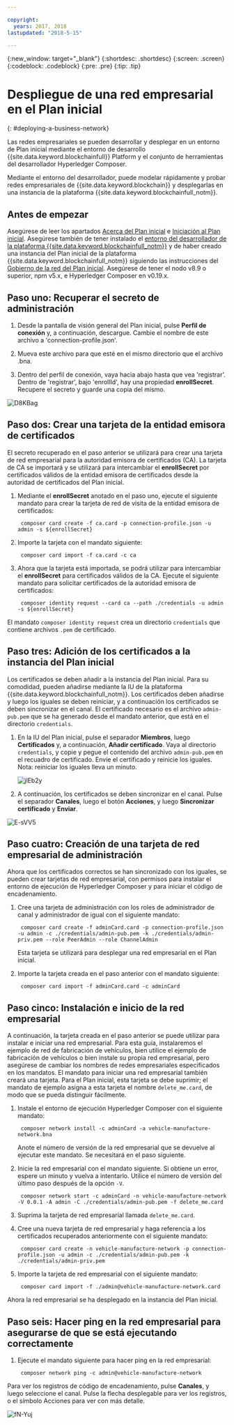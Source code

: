 ```yaml
---

copyright:
  years: 2017, 2018
lastupdated: "2018-5-15"

---
```


{:new_window: target="_blank"}
{:shortdesc: .shortdesc}
{:screen: .screen}
{:codeblock: .codeblock}
{:pre: .pre}
{:tip: .tip}

# Despliegue de una red empresarial en el Plan inicial
{: #deploying-a-business-network}

Las redes empresariales se pueden desarrollar y desplegar en un entorno de Plan inicial mediante el entorno de desarrollo {{site.data.keyword.blockchainfull}} Platform y el conjunto de herramientas del desarrollador Hyperledger Composer.

Mediante el entorno del desarrollador, puede modelar rápidamente y probar redes empresariales de {{site.data.keyword.blockchain}} y desplegarlas en una instancia de la plataforma {{site.data.keyword.blockchainfull_notm}}.

## Antes de empezar

Asegúrese de leer los apartados [Acerca del Plan inicial](./starter_plan.html) e [Iniciación al Plan inicial](./get_start_starter_plan.html). Asegúrese también de tener instalado el [entorno del desarrollador de la plataforma {{site.data.keyword.blockchainfull_notm}}](./develop_install.html) y de haber creado una instancia del Plan inicial de la plataforma {{site.data.keyword.blockchainfull_notm}} siguiendo las instrucciones del [Gobierno de la red del Plan inicial](./get_start_starter_plan.html). Asegúrese de tener el nodo v8.9 o superior, npm v5.x, e Hyperledger Composer en v0.19.x.


## Paso uno: Recuperar el secreto de administración

1. Desde la pantalla de visión general del Plan inicial, pulse **Perfil de conexión** y, a continuación, descargue. Cambie el nombre de este archivo a 'connection-profile.json'.

2. Mueva este archivo para que esté en el mismo directorio que el archivo .bna.

3. Dentro del perfil de conexión, vaya hacia abajo hasta que vea 'registrar'. Dentro de 'registrar', bajo 'enrollId', hay una propiedad **enrollSecret**. Recupere el secreto y guarde una copia del mismo.

![D8KBag](https://i.makeagif.com/media/4-12-2018/D8KBag.gif)


## Paso dos: Crear una tarjeta de la entidad emisora de certificados

El secreto recuperado en el paso anterior se utilizará para crear una tarjeta de red empresarial para la autoridad emisora de certificados (CA). La tarjeta de CA se importará y se utilizará para intercambiar el **enrollSecret** por certificados válidos de la entidad emisora de certificados desde la autoridad de certificados del Plan inicial.

1. Mediante el **enrollSecret** anotado en el paso uno, ejecute el siguiente mandato para crear la tarjeta de red de visita de la entidad emisora de certificados:

        composer card create -f ca.card -p connection-profile.json -u admin -s ${enrollSecret}

2. Importe la tarjeta con el mandato siguiente:

        composer card import -f ca.card -c ca

3. Ahora que la tarjeta está importada, se podrá utilizar para intercambiar el **enrollSecret** para certificados válidos de la CA. Ejecute el siguiente mandato para solicitar certificados de la autoridad emisora de certificados:

        composer identity request --card ca --path ./credentials -u admin -s ${enrollSecret}

El mandato `composer identity request` crea un directorio `credentials` que contiene archivos `.pem` de certificado.

## Paso tres: Adición de los certificados a la instancia del Plan inicial

Los certificados se deben añadir a la instancia del Plan inicial. Para su comodidad, pueden añadirse mediante la IU de la plataforma {{site.data.keyword.blockchainfull_notm}}. Los certificados deben añadirse y luego los iguales se deben reiniciar, y a continuación los certificados se deben sincronizar en el canal. El certificado necesario es el archivo `admin-pub.pem` que se ha generado desde el mandato anterior, que está en el directorio `credentials`.

1. En la IU del Plan inicial, pulse el separador **Miembros**, luego **Certificados** y, a continuación, **Añadir certificado**. Vaya al directorio `credentials`, y copie y pegue el contenido del archivo `admin-pub.pem` en el recuadro de certificado. Envíe el certificado y reinicie los iguales. Nota: reiniciar los iguales lleva un minuto.

    ![jlEb2y](https://i.makeagif.com/media/4-12-2018/jlEb2y.gif)

2. A continuación, los certificados se deben sincronizar en el canal. Pulse el separador **Canales**, luego el botón **Acciones**, y luego **Sincronizar certificado** y **Enviar**.

![E-sVV5](https://i.makeagif.com/media/4-12-2018/E-sVV5.gif)

## Paso cuatro: Creación de una tarjeta de red empresarial de administración

Ahora que los certificados correctos se han sincronizado con los iguales, se pueden crear tarjetas de red empresarial, con permisos para instalar el entorno de ejecución de Hyperledger Composer y para iniciar el código de encadenamiento.

1. Cree una tarjeta de administración con los roles de administrador de canal y administrador de igual con el siguiente mandato:

        composer card create -f adminCard.card -p connection-profile.json -u admin -c ./credentials/admin-pub.pem -k ./credentials/admin-priv.pem --role PeerAdmin --role ChannelAdmin

    Esta tarjeta se utilizará para desplegar una red empresarial en el Plan inicial.

2. Importe la tarjeta creada en el paso anterior con el mandato siguiente:

        composer card import -f adminCard.card -c adminCard

## Paso cinco: Instalación e inicio de la red empresarial

A continuación, la tarjeta creada en el paso anterior se puede utilizar para instalar e iniciar una red empresarial. Para esta guía, instalaremos el ejemplo de red de fabricación de vehículos, bien utilice el ejemplo de fabricación de vehículos o bien instale su propia red empresarial, pero asegúrese de cambiar los nombres de redes empresariales especificados en los mandatos. El mandato para iniciar una red empresarial también creará una tarjeta. Para el Plan inicial, esta tarjeta se debe suprimir; el mandato de ejemplo asigna a esta tarjeta el nombre `delete_me.card`, de modo que se pueda distinguir fácilmente.

1. Instale el entorno de ejecución Hyperledger Composer con el siguiente mandato:

        composer network install -c adminCard -a vehicle-manufacture-network.bna

    Anote el número de versión de la red empresarial que se devuelve al ejecutar este mandato. Se necesitará en el paso siguiente.

2. Inicie la red empresarial con el mandato siguiente. Si obtiene un error, espere un minuto y vuelva a intentarlo. Utilice el número de versión del último paso después de la opción `-V`.

        composer network start -c adminCard -n vehicle-manufacture-network -V 0.0.1 -A admin -C ./credentials/admin-pub.pem -f delete_me.card

3. Suprima la tarjeta de red empresarial llamada `delete_me.card`.

4. Cree una nueva tarjeta de red empresarial y haga referencia a los certificados recuperados anteriormente con el siguiente mandato:

        composer card create -n vehicle-manufacture-network -p connection-profile.json -u admin -c ./credentials/admin-pub.pem -k ./credentials/admin-priv.pem

5. Importe la tarjeta de red empresarial con el siguiente mandato:

        composer card import -f ./admin@vehicle-manufacture-network.card

Ahora la red empresarial se ha desplegado en la instancia del Plan inicial.

## Paso seis: Hacer ping en la red empresarial para asegurarse de que se está ejecutando correctamente

1. Ejecute el mandato siguiente para hacer ping en la red empresarial:

        composer network ping -c admin@vehicle-manufacture-network

Para ver los registros de código de encadenamiento, pulse **Canales**, y luego seleccione el canal. Pulse la flecha desplegable para ver los registros, o el símbolo Acciones para ver con más detalle.

![fN-Yuj](https://i.makeagif.com/media/4-13-2018/fN-Yuj.gif)
